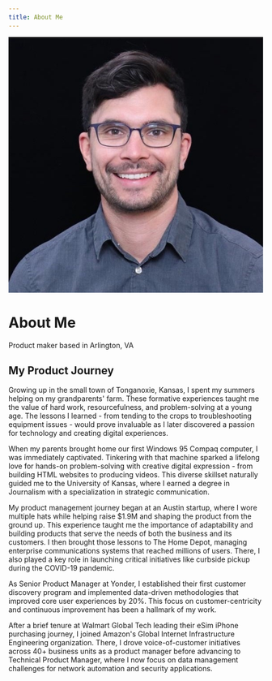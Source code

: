 ```yaml
---
title: About Me
---
```


<div class="hero">
    <img src="/assets/images/profile.jpeg" alt="Jacob Poterbin" class="profile-image">
    <div class="hero-content">
        <h1>About Me</h1>
        <p>Product maker based in Arlington, VA</p>
    </div>
</div>

## My Product Journey

Growing up in the small town of Tonganoxie, Kansas, I spent my summers helping on my grandparents' farm. These formative experiences taught me the value of hard work, resourcefulness, and problem-solving at a young age. The lessons I learned - from tending to the crops to troubleshooting equipment issues - would prove invaluable as I later discovered a passion for technology and creating digital experiences.

When my parents brought home our first Windows 95 Compaq computer, I was immediately captivated. Tinkering with that machine sparked a lifelong love for hands-on problem-solving with creative digital expression - from building HTML websites to producing videos. This diverse skillset naturally guided me to the University of Kansas, where I earned a degree in Journalism with a specialization in strategic communication.

My product management journey began at an Austin startup, where I wore multiple hats while helping raise $1.9M and shaping the product from the ground up. This experience taught me the importance of adaptability and building products that serve the needs of both the business and its customers. I then brought those lessons to The Home Depot, managing enterprise communications systems that reached millions of users. There, I also played a key role in launching critical initiatives like curbside pickup during the COVID-19 pandemic.

As Senior Product Manager at Yonder, I established their first customer discovery program and implemented data-driven methodologies that improved core user experiences by 20%. This focus on customer-centricity and continuous improvement has been a hallmark of my work.

After a brief tenure at Walmart Global Tech leading their eSim iPhone purchasing journey, I joined Amazon's Global Internet Infrastructure Engineering organization. There, I drove voice-of-customer initiatives across 40+ business units as a product manager before advancing to Technical Product Manager, where I now focus on data management challenges for network automation and security applications.